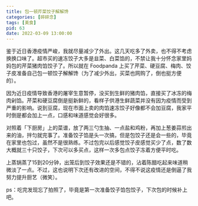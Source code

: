 ```yaml
---
title: 包一顿芹菜饺子解解馋
categories: [碎碎念]
tags: [美食]
pid: 63
date: 2022-03-09 13:00:00
---
```


鉴于近日香港疫情严峻，我就尽量减少了外出。这几天吃多了外卖，也不得不考虑换换口味了。超市买的速冻饺子大多是韭菜、白菜馅的，不禁让我十分怀念家里妈妈包的芹菜猪肉馅饺子了。所以就在 Foodpanda 上买了芹菜、硬豆腐、梅肉、饺子皮准备自己包一顿饺子解解馋（为了减少外出，买菜也网购了，倒也挺方便的）。
<!-- more -->

因为近日疫情导致香港的屠宰生意暂停，没买到生鲜的猪肉馅，直接买了冰冻的梅肉剁馅。芹菜和硬豆腐倒是挺新鲜的，看样子供港生鲜蔬菜并没有因为疫情而受到严重的影响。说到豆腐，现在市面上卖的肉馅速冻饺子好像都不会加豆腐，我家平时倒是都会加上一点，口感和味道感觉会好很多。

对照着「下厨房」上的菜谱，放了两三勺生抽、一点盐和鸡粉，再加上葱姜蒜煎出来的油，拌匀就完事了。准备饺子馅是头一次搞，但是包饺子还是会一些的，毕竟在家里也包过，虽然不是很熟练。不过包完以后感觉饺子皮感觉买少了点，数了数大概就三十只饺子，下次可以多买点，这样一次多包点饺子冻着方便平时吃。

上蒸锅蒸了15到20分钟，出笼后到饺子效果还是不错的，沾着陈醋吃起来味道稍微淡了一点。不过，这也说明下次还有改进的空间，不得不说这疫情还是倒逼了我努力提升厨艺（微笑）。

ps：吃完发现忘了拍照了，毕竟是第一次准备饺子馅包饺子，下次包的时候补上吧。
